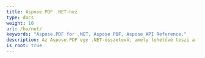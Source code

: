 ```yaml
---
title: Aspose.PDF .NET-hez
type: docs
weight: 10
url: /hu/net/
keywords: "Aspose.PDF for .NET, Aspose PDF, Aspose API Reference."
description: Az Aspose.PDF egy .NET-összetevő, amely lehetővé teszi a fejlesztők számára, hogy egyszerű vagy összetett PDF-dokumentumokat készítsenek menet közben, programozottan.
is_root: true
---
```

